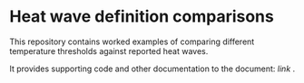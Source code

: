 # Heat wave definition comparisons

This repository contains worked examples of comparing different
temperature thresholds against reported heat waves.

It provides supporting code and other documentation to the document:
*link* . 
